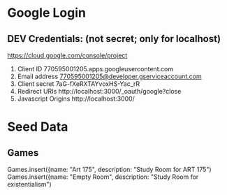 # Google Login
## DEV Credentials: (not secret; only for localhost)
https://cloud.google.com/console/project
1. Client ID	770595001205.apps.googleusercontent.com
1. Email address	770595001205@developer.gserviceaccount.com
1. Client secret	7aG-fXeRXTAYvoxHS-Yac_rR
1. Redirect URIs	http://localhost:3000/_oauth/google?close
1. Javascript Origins	http://localhost:3000/

# Seed Data

## Games
Games.insert({name: "Art 175", description: "Study Room for ART 175")
Games.insert({name: "Empty Room", description: "Study Room for existentialism")